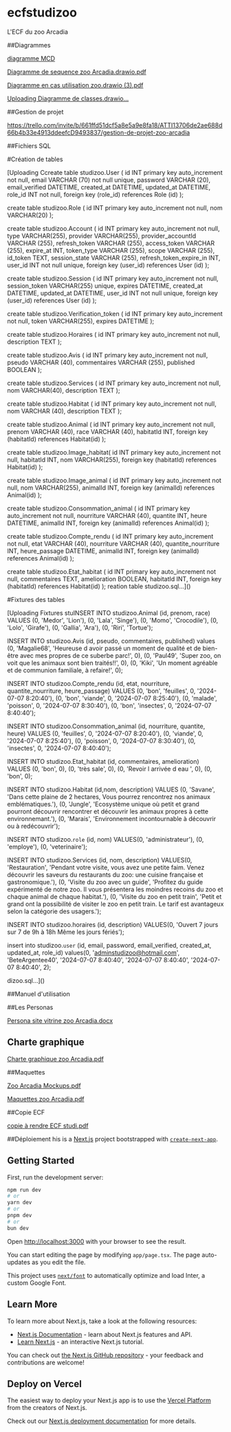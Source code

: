 # ecfstudizoo

L'ECF du zoo Arcadia

##Diagrammes

[diagramme MCD](https://github.com/user-attachments/assets/6443048a-4fa0-4f7d-af6f-1703dfa1e4f0)


[Diagramme de sequence zoo Arcadia.drawio.pdf](https://github.com/user-attachments/files/17081167/Diagramme.de.sequence.zoo.Arcadia.drawio.pdf)


[Diagramme en cas utilisation zoo.drawio (3).pdf](https://github.com/user-attachments/files/17081274/Diagramme.en.cas.utilisation.zoo.drawio.3.pdf)

[Uploading Diagramme de classes.drawio…]()




##Gestion de projet

https://trello.com/invite/b/661ffd51dcf5a8e5a9e8fa18/ATTI13706de2ae688d66b4b33e4913ddeefcD9493837/gestion-de-projet-zoo-arcadia

##Fichiers SQL


#Création de tables


[Uploading Ccreate table studizoo.User (
id INT primary key auto_increment not null,
email VARCHAR (70) not null unique,
password VARCHAR (20),
email_verified DATETIME,
created_at DATETIME,
updated_at DATETIME,
role_id INT not null, 
foreign key (role_id) references Role (id)
); 

create table studizoo.Role (
id INT primary key auto_increment not null,
nom VARCHAR(20)
); 

create table studizoo.Account (
id INT primary key auto_increment not null,
type VARCHAR(255),
provider VARCHAR(255),
provider_accountId VARCHAR (255),
refresh_token VARCHAR (255),
access_token VARCHAR (255),
expire_at INT,
token_type VARCHAR (255),
scope VARCHAR (255),
id_token TEXT,
session_state VARCHAR (255),
refresh_token_expire_in INT,
user_id INT not null unique, 
foreign key (user_id) references User (id)
);

create table studizoo.Session (
id INT primary key auto_increment not null,
session_token VARCHAR(255) unique,
expires DATETIME,
created_at DATETIME,
updated_at DATETIME,
user_id INT not null unique,
foreign key (user_id) references User (id)
); 

create table studizoo.Verification_token (
id INT primary key auto_increment not null,
token VARCHAR(255),
expires DATETIME
); 

create table studizoo.Horaires (
id INT primary key auto_increment not null,
description TEXT
);

create table studizoo.Avis (
id INT primary key auto_increment not null,
pseudo VARCHAR (40),
commentaires VARCHAR (255),
published BOOLEAN
);

create table studizoo.Services (
id INT primary key auto_increment not null,
nom VARCHAR(40),
description TEXT
);

create table studizoo.Habitat (
id INT primary key auto_increment not null,
nom VARCHAR (40),
description TEXT
);

create table studizoo.Animal (
id INT primary key auto_increment not null,
prenom VARCHAR (40),
race VARCHAR (40),
habitatId INT,
foreign key (habitatId) references Habitat(id)
);

create table studizoo.Image_habitat(
id INT primary key auto_increment not null,
habitatId INT,
nom VARCHAR(255),
foreign key (habitatId) references Habitat(id)
);

create table studizoo.Image_animal (
id INT primary key auto_increment not null,
nom VARCHAR(255),
animalId INT,
foreign key (animalId) references Animal(id)
);

create table studizoo.Consommation_animal (
id INT primary key auto_increment not null,
nourriture VARCHAR (40),
quantite INT,
heure DATETIME,
animalId INT,
foreign key (animalId) references Animal(id)
);

create table studizoo.Compte_rendu (
id INT primary key auto_increment not null,
etat VARCHAR (40),
nourriture VARCHAR (40),
quantite_nourriture INT,
heure_passage DATETIME,
animalId INT,
foreign key (animalId) references Animal(id)
);

create table studizoo.Etat_habitat (
id INT primary key auto_increment not null,
commentaires TEXT,
amelioration BOOLEAN,
habitatId INT,
foreign key (habitatId) references Habitat(id)
);
reation table studizoo.sql…]()


#Fixtures des tables


[Uploading Fixtures stuINSERT INTO studizoo.Animal
(id, prenom, race)
VALUES
(0, 'Medor', 'Lion'),
(0, 'Lala', 'Singe'),
(0, 'Momo', 'Crocodile'),
(0, 'Lolo', 'Girafe'),
(0, 'Gallia', 'Ara'),
(0, 'Riri', 'Tortue');

INSERT INTO studizoo.Avis
(id, pseudo, commentaires, published)
values
(0, 'Magalie68', 'Heureuse d avoir passé un moment de qualité et de bien-être avec mes propres de ce suberbe parc!', 0),
(0, 'Paul49', 'Super zoo, on voit que les animaux sont bien traités!!', 0),
(0, 'Kiki', 'Un moment agréable et de communion familiale, à refaire!', 0);

INSERT INTO studizoo.Compte_rendu
(id, etat, nourriture, quantite_nourriture, heure_passage)
VALUES
(0, 'bon', 'feuilles', 0, '2024-07-07 8:20:40'),
(0, 'bon', 'viande', 0, '2024-07-07 8:25:40'),
(0, 'malade', 'poisson', 0, '2024-07-07 8:30:40'),
(0, 'bon', 'insectes', 0, '2024-07-07 8:40:40');

INSERT INTO studizoo.Consommation_animal
(id, nourriture, quantite, heure)
VALUES
(0, 'feuilles', 0, '2024-07-07 8:20:40'),
(0, 'viande', 0, '2024-07-07 8:25:40'),
(0, 'poisson', 0, '2024-07-07 8:30:40'),
(0, 'insectes', 0, '2024-07-07 8:40:40');

INSERT INTO studizoo.Etat_habitat
(id, commentaires, amelioration)
VALUES
(0, 'bon', 0),
(0, 'très sale', 0),
(0, 'Revoir l arrivée d eau ', 0),
(0, 'bon', 0);

INSERT INTO studizoo.Habitat
(id,nom, description)
VALUES
(0, 'Savane', 'Dans cette plaine de 2 hectares, Vous pourrez rencontrez nos animaux emblématiques.'),
(0, 'Jungle', 'Ecosystème unique où petit et grand pourront découvrir rencontrer et découvrir les animaux propres à cette environnemant.'),
(0, 'Marais', 'Environnement incontournable à découvrir ou à redécouvrir');

INSERT INTO studizoo.`role`
(id, nom)
VALUES(0, 'administrateur'),
(0, 'employe'),
(0, 'veterinaire');

INSERT INTO studizoo.Services
(id, nom, description)
VALUES(0, 'Restauration', 'Pendant votre visite, vous avez une petite faim. Venez découvrir les saveurs du restaurants du zoo: une cuisine française et gastronomique.'),
(0, 'Visite du zoo avec un guide', 'Profitez du guide expérimenté de notre zoo. Il vous présentera les moindres recoins du zoo et chaque animal de chaque habitat.'),
(0, 'Visite du zoo en petit train', 'Petit et grand ont la possibilité de visiter le zoo en petit train. Le tarif est avantageux selon la catégorie des usagers.');

INSERT INTO studizoo.horaires
(id, description)
VALUES(0, 'Ouvert 7 jours sur 7 de 9h à 18h Même les jours fériés');

insert into studizoo.`user` 
(id, email, password, email_verified, created_at, updated_at, role_id)
values(0, 'adminstudizoo@hotmail.com', 'BeteArgentee40', '2024-07-07 8:40:40', '2024-07-07 8:40:40', '2024-07-07 8:40:40', 2);


dizoo.sql…]()



##Manuel d'utilisation



##Les Personas


[Persona site vitrine zoo Arcadia.docx](https://github.com/user-attachments/files/17081111/Persona.site.vitrine.zoo.Arcadia.docx)




## Charte graphique


[Charte graphique zoo Arcadia.pdf](https://github.com/user-attachments/files/17081139/Charte.graphique.zoo.Arcadia.pdf)



##Maquettes



[Zoo Arcadia Mockups.pdf](https://github.com/user-attachments/files/17081144/Zoo.Arcadia.Mockups.pdf)




[Maquettes zoo Arcadia.pdf](https://github.com/user-attachments/files/17081154/Maquettes.zoo.Arcadia.pdf)




##Copie ECF


[copie à rendre ECF studi.pdf](https://github.com/user-attachments/files/17081100/copie.a.rendre.ECF.studi.pdf)





##Déploiement
his is a [Next.js](https://nextjs.org/) project bootstrapped with [`create-next-app`](https://github.com/vercel/next.js/tree/canary/packages/create-next-app).

## Getting Started

First, run the development server:

```bash
npm run dev
# or
yarn dev
# or
pnpm dev
# or
bun dev
```

Open [http://localhost:3000](http://localhost:3000) with your browser to see the result.

You can start editing the page by modifying `app/page.tsx`. The page auto-updates as you edit the file.

This project uses [`next/font`](https://nextjs.org/docs/basic-features/font-optimization) to automatically optimize and load Inter, a custom Google Font.

## Learn More

To learn more about Next.js, take a look at the following resources:

- [Next.js Documentation](https://nextjs.org/docs) - learn about Next.js features and API.
- [Learn Next.js](https://nextjs.org/learn) - an interactive Next.js tutorial.

You can check out [the Next.js GitHub repository](https://github.com/vercel/next.js/) - your feedback and contributions are welcome!

## Deploy on Vercel

The easiest way to deploy your Next.js app is to use the [Vercel Platform](https://vercel.com/new?utm_medium=default-template&filter=next.js&utm_source=create-next-app&utm_campaign=create-next-app-readme) from the creators of Next.js.

Check out our [Next.js deployment documentation](https://nextjs.org/docs/deployment) for more details.
